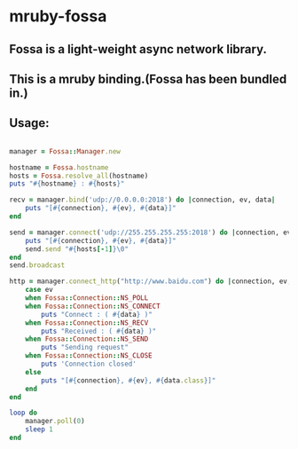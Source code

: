 mruby-fossa
=================================================
Fossa is a light-weight async network library.
-
This is a mruby binding.(Fossa has been bundled in.)
-

Usage:
--

```Ruby

manager = Fossa::Manager.new

hostname = Fossa.hostname
hosts = Fossa.resolve_all(hostname)
puts "#{hostname} : #{hosts}"

recv = manager.bind('udp://0.0.0.0:2018') do |connection, ev, data|
	puts "[#{connection}, #{ev}, #{data}]"
end

send = manager.connect('udp://255.255.255.255:2018') do |connection, ev, data|
	puts "[#{connection}, #{ev}, #{data}]"
	send.send "#{hosts[-1]}\0"
end
send.broadcast

http = manager.connect_http("http://www.baidu.com") do |connection, ev, data|
	case ev
	when Fossa::Connection::NS_POLL
	when Fossa::Connection::NS_CONNECT
		puts "Connect : ( #{data} )"
	when Fossa::Connection::NS_RECV
		puts "Received : ( #{data} )"
	when Fossa::Connection::NS_SEND
		puts "Sending request"
	when Fossa::Connection::NS_CLOSE
		puts 'Connection closed'
	else
		puts "[#{connection}, #{ev}, #{data.class}]"
	end
end

loop do
	manager.poll(0)
	sleep 1
end

```
